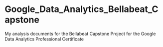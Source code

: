 # Google_Data_Analytics_Bellabeat_Capstone
My analysis documents for the Bellabeat Capstone Project for the Google Data Analytics Professional Certificate
